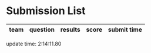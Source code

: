 # Submission List
team    | question  | results  | score | submit time
------|-----:|-----:| ----:|-----
update time:  2:14:11.80 
